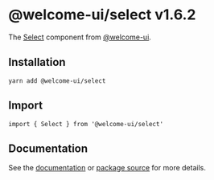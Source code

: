 # @welcome-ui/select v1.6.2

The [Select](http://welcome-ui.com/fields/select) component from [@welcome-ui](http://welcome-ui.com).

## Installation

    yarn add @welcome-ui/select

## Import

    import { Select } from '@welcome-ui/select'

## Documentation

See the [documentation](http://welcome-ui.com/fields/select) or [package source](https://github.com/WTTJ/welcome-ui/tree/v1.6.2/packages/Select) for more details.
